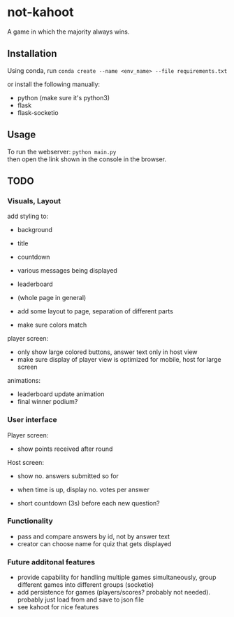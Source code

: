 # not-kahoot
A game in which the majority always wins.


## Installation
Using conda, run
`conda create --name <env_name> --file requirements.txt`

or install the following manually:
- python (make sure it's python3)
- flask
- flask-socketio

## Usage
To run the webserver:
`python main.py`  
then open the link shown in the console in the browser.


## TODO

### Visuals, Layout
add styling to:
- background
- title
- countdown
- various messages being displayed
- leaderboard
- (whole page in general)

- add some layout to page, separation of different parts
- make sure colors match

player screen:
- only show large colored buttons, answer text only in host view
- make sure display of player view is optimized for mobile, host for large screen

animations:
- leaderboard update animation
- final winner podium?

### User interface
Player screen:
- show points received after round

Host screen:
- show no. answers submitted so for
- when time is up, display no. votes per answer

- short countdown (3s) before each new question?

### Functionality
- pass and compare answers by id, not by answer text
- creator can choose name for quiz that gets displayed


### Future additonal features
- provide capability for handling multiple games simultaneously, group different games into different groups (socketio)
- add persistence for games (players/scores? probably not needed). probably just load from and save to json file
- see kahoot for nice features
